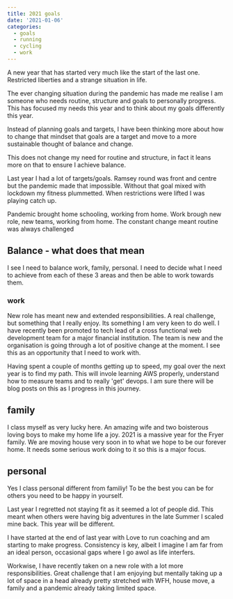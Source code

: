 ```yaml
---
title: 2021 goals
date: '2021-01-06'
categories:
  - goals
  - running
  - cycling
  - work
---
```


A new year that has started very much like the start of the last one. Restricted liberties and a strange situation in life.

The ever changing situation during the pandemic has made me realise I am someone who needs routine, structure and goals to personally progress. This has focused my needs this year and to think about my goals differently this year.

Instead of planning goals and targets, I have been thinking more about how to change that mindset that goals are a target and move to a more sustainable thought of balance and change.

This does not change my need for routine and structure, in fact it leans more on that to ensure I achieve balance.

Last year I had a lot of targets/goals. Ramsey round was front and centre but the pandemic made that impossible. Without that goal mixed with lockdown my fitness plummetted. When restrictions were lifted I was playing catch up.

Pandemic brought home schooling, working from home. Work brough new role, new teams, working from home. The constant change meant routine was always challenged

## Balance - what does that mean

I see I need to balance work, family, personal. I need to decide what I need to achieve from each of these 3 areas and then be able to work towards them.

### work

New role has meant new and extended responsibilities. A real challenge, but something that I really enjoy. Its something I am very keen to do well. I have recently been promoted to tech lead of a cross functional web development team for a major financial institution. The team is new and the organisation is going through a lot of positive change at the moment. I see this as an opportunity that I need to work with.

Having spent a couple of months getting up to speed, my goal over the next year is to find my path. This will invole learning AWS properly, understand how to measure teams and to really 'get' devops. I am sure there will be blog posts on this as I progress in this journey.

## family

I class myself as very lucky here. An amazing wife and two boisterous loving boys to make my home life a joy. 2021 is a massive year for the Fryer family. We are moving house very soon in to what we hope to be our forever home. It needs some serious work doing to it so this is a major focus.

## personal

Yes I class personal different from familiy! To be the best you can be for others you need to be happy in yourself.

Last year I regretted not staying fit as it seemed a lot of people did. This meant when others were having big adventures in the late Summer I scaled mine back. This year will be different.

I have started at the end of last year with Love to run coaching and am starting to make progress. Consistency is key, albeit I imagine I am far from an ideal person, occasional gaps where I go awol as life interfers.

Workwise, I have recently taken on a new role with a lot more responsibilities. Great challenge that I am enjoying but mentally taking up a lot of space in a head already pretty stretched with WFH, house move, a family and a pandemic already taking limited space.
